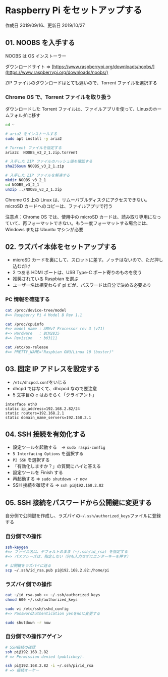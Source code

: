 # Raspberry Pi をセットアップする

作成日 2019/09/16、更新日 2019/10/27

## 01. NOOBS を入手する

NOOBS は OS インストーラー

ダウンロードサイト => [https://www.raspberrypi.org/downloads/noobs/](https://www.raspberrypi.org/downloads/noobs/)

ZIP ファイルのダウンロードはとても遅いので、Torrent ファイルを選択する

### Chrome OS で、Torrent ファイルを取り扱う

ダウンロードした Torrent ファイルは、ファイルアプリを使って、Linuxのホームフォルダに移す

```bash
cd ~

# aria2 をインストールする
sudo apt install -y aria2

# Torrent ファイルを指定する
aria2c  NOOBS_v3_2_1.zip.torrent

# 入手した ZIP ファイルのハッシュ値を確認する
sha256sum NOOBS_v3_2_1.zip

# 入手した ZIP ファイルを解凍する
mkdir NOOBS_v3_2_1
cd NOOBS_v3_2_1
unzip ../NOOBS_v3_2_1.zip
```

Chrome OS 上の Linux は、リムーバブルディスクにアクセスできない。microSD カードへのコピーは、ファイルアプリで行う

注意点：Chrome OS では、使用中の microSD カードは、読み取り専用になっていて、再フォーマットできない。もう一度フォーマットする場合には、Windows または Ubuntu マシンが必要

## 02. ラズパイ本体をセットアップする

- microSD カードを裏にして、スロットに差す。ノッチはないので、ただ押し込むだけ
- 2 つある HDMI ポートは、USB Type-C ポート寄りのものを使う
- 推奨されている Raspbian を選ぶ
- ユーザー名は相変わらず pi だが、パスワードは自分で決める必要あり

### PC 情報を確認する

```bash
cat /proc/device-tree/model
#=> Raspberry Pi 4 Model B Rev 1.1

cat /proc/cpuinfo
#=> model name : ARMv7 Processor rev 3 (v71)
#=> Hardware   : BCM2835
#=> Revision   : b03111

cat /etc/os-release
#=> PRETTY_NAME="Raspbian GNU/Linux 10 (buster)"
```

## 03. 固定 IP アドレスを設定する

- `/etc/dhcpcd.conf`をいじる
- dhcpd ではなくて、dhcpcd なので要注意
- 5 文字目の c はおそらく「クライアント」

```text
interface eth0
static ip_address=192.168.2.82/24
static routers=192.168.2.1
static domain_name_servers=192.168.2.1
```

## 04. SSH 接続を有効化する

- 設定ツールを起動する　=> `sudo raspi-config`
- `5 Interfacing Options` を選択する
- `P2 SSH` を選択する
- 「有効化しますか？」の質問にハイと答える
- 設定ツールを Finish する
- 再起動する => `sudo shutdown -r now`
- SSH 接続を確認する => `ssh pi@192.168.2.82`

## 05. SSH 接続をパスワードから公開鍵に変更する

自分側で公開鍵を作成し、ラズパイの`~/.ssh/authorized_keys`ファイルに登録する

### 自分側での操作

```bash
ssh-keygen
#=> ファイル名は、デフォルトのまま (~/.ssh/id_rsa) を指定する
#=> パスフレーズは、指定しない（何も入力せずにエンターキーを押す）

# 公開鍵をラズパイに送る
scp ~/.ssh/id_rsa.pub pi@192.168.2.82:/home/pi
```

### ラズパイ側での操作

```bash
cat ~/id_rsa.pub >> ~/.ssh/authorized_keys
chmod 600 ~/.ssh/authorized_keys

sudo vi /etc/ssh/sshd_config
#=> PasswordAuthentication yesをnoに変更する

sudo shutdown -r now
```

### 自分側での操作アゲイン

```bash
# SSH接続の確認
ssh pi@192.168.2.82
# => Permission denied (publickey).

ssh pi@192.168.2.82 -i ~/.ssh/pi/id_rsa
# => 接続オーケー
```
